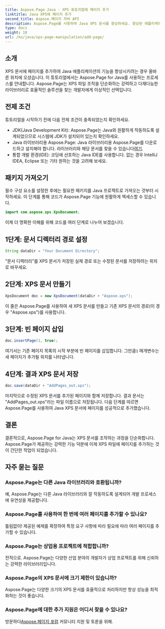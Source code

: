 ```yaml
---
title: Aspose.Page Java - XPS 튜토리얼에 페이지 추가
linktitle: Java XPS에 페이지 추가
second_title: Aspose.페이지 자바 API
description: Aspose.Page를 사용하여 Java XPS 문서를 향상하세요. 향상된 애플리케이션 기능을 위해 페이지를 손쉽게 추가하는 방법을 알아보세요. 지금 튜토리얼을 살펴보세요!
type: docs
weight: 10
url: /ko/java/xps-page-manipulation/add-page/
---
```

## 소개
XPS 문서에 페이지를 추가하여 Java 애플리케이션의 기능을 향상시키려는 경우 올바른 위치에 오셨습니다. 이 튜토리얼에서는 Aspose.Page for Java를 사용하는 프로세스를 안내합니다. Aspose.Page는 XPS 파일 조작을 단순화하는 강력하고 다재다능한 라이브러리로 효율적인 솔루션을 찾는 개발자에게 이상적인 선택입니다.
## 전제 조건
튜토리얼을 시작하기 전에 다음 전제 조건이 충족되었는지 확인하세요.
- JDK(Java Development Kit): Aspose.Page는 Java와 원활하게 작동하도록 설계되었으므로 시스템에 JDK가 설치되어 있는지 확인하세요.
- Java 라이브러리용 Aspose.Page: Java 라이브러리용 Aspose.Page를 다운로드하고 설치해야 합니다. 라이브러리와 해당 문서를 찾을 수 있습니다[여기](https://reference.aspose.com/page/java/).
- 통합 개발 환경(IDE): 코딩에 선호하는 Java IDE를 사용합니다. 없는 경우 IntelliJ IDEA, Eclipse 또는 기타 원하는 것을 고려해 보세요.
## 패키지 가져오기
필수 구성 요소를 설정한 후에는 필요한 패키지를 Java 프로젝트로 가져오는 것부터 시작하세요. 이 단계를 통해 코드가 Aspose.Page 기능에 원활하게 액세스할 수 있습니다.
```java
import com.aspose.xps.XpsDocument;
```
이제 더 명확한 이해를 위해 코드를 여러 단계로 나누어 보겠습니다.
## 1단계: 문서 디렉터리 경로 설정
```java
String dataDir = "Your Document Directory";
```
"문서 디렉터리"를 XPS 문서가 저장된 실제 경로 또는 수정된 문서를 저장하려는 위치로 바꾸세요.
## 2단계: XPS 문서 만들기
```java
XpsDocument doc = new XpsDocument(dataDir + "Aspose.xps");
```
이 줄은 Aspose.Page를 사용하여 새 XPS 문서를 만들고 기존 XPS 문서의 경로(이 경우 "Aspose.xps")를 사용합니다.
## 3단계: 빈 페이지 삽입
```java
doc.insertPage(1, true);
```
여기서는 기존 페이지 목록의 시작 부분에 빈 페이지를 삽입합니다. 그만큼`1` 매개변수는 새 페이지가 추가될 위치를 나타냅니다.
## 4단계: 결과 XPS 문서 저장
```java
doc.save(dataDir + "AddPages_out.xps");
```
마지막으로 수정된 XPS 문서를 추가된 페이지와 함께 저장합니다. 결과 문서는 "AddPages_out.xps"라는 파일 이름으로 저장됩니다.
다음 단계를 따르면 Aspose.Page를 사용하여 Java XPS 문서에 페이지를 성공적으로 추가했습니다.
## 결론
결론적으로, Aspose.Page for Java는 XPS 문서를 조작하는 과정을 단순화합니다. Aspose.Page가 제공하는 강력한 기능 덕분에 이제 XPS 파일에 페이지를 추가하는 것이 간단한 작업이 되었습니다.
## 자주 묻는 질문
### Aspose.Page는 다른 Java 라이브러리와 호환됩니까?
예, Aspose.Page는 다른 Java 라이브러리와 잘 작동하도록 설계되어 개발 프로세스에 유연성을 제공합니다.
### Aspose.Page를 사용하여 한 번에 여러 페이지를 추가할 수 있나요?
틀림없이! 제공된 예제를 확장하여 특정 요구 사항에 따라 필요에 따라 여러 페이지를 추가할 수 있습니다.
### Aspose.Page는 상업용 프로젝트에 적합합니까?
전적으로. Aspose.Page는 다양한 산업 분야의 개발자가 상업 프로젝트를 위해 신뢰하는 강력한 라이브러리입니다.
### Aspose.Page의 XPS 문서에 크기 제한이 있습니까?
Aspose.Page는 다양한 크기의 XPS 문서를 효율적으로 처리하지만 항상 성능을 최적화하는 것이 좋습니다.
### Aspose.Page에 대한 추가 지원은 어디서 찾을 수 있나요?
 방문하다[Aspose.페이지 포럼](https://forum.aspose.com/c/page/39) 커뮤니티 지원 및 토론을 위해.